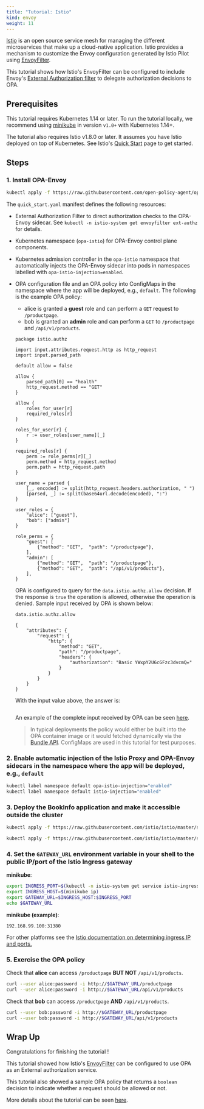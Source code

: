 ```yaml
---
title: "Tutorial: Istio"
kind: envoy
weight: 11
---
```


[Istio](https://istio.io/latest/) is an open source service mesh for managing the different microservices that make
up a cloud-native application. Istio provides a mechanism to customize the Envoy configuration generated by Istio Pilot
using [EnvoyFilter](https://istio.io/latest/docs/reference/config/networking/envoy-filter/).

This tutorial shows how Istio's EnvoyFilter can be configured to include Envoy's [External Authorization
filter](https://www.envoyproxy.io/docs/envoy/latest/intro/arch_overview/security/ext_authz_filter.html) to delegate
authorization decisions to OPA.

## Prerequisites

This tutorial requires Kubernetes 1.14 or later. To run the tutorial locally, we
recommend using
[minikube](https://minikube.sigs.k8s.io/docs/start/) in
version `v1.0+` with Kubernetes 1.14+.

The tutorial also requires Istio v1.8.0 or later. It assumes you have Istio deployed on top of Kubernetes.
See Istio's [Quick Start](https://istio.io/docs/setup/kubernetes/install/kubernetes/) page to get started.

## Steps

### 1. Install OPA-Envoy

```bash
kubectl apply -f https://raw.githubusercontent.com/open-policy-agent/opa-envoy-plugin/master/examples/istio/quick_start.yaml
```

The `quick_start.yaml` manifest defines the following resources:

* External Authorization Filter to direct authorization checks to the OPA-Envoy sidecar. See `kubectl -n istio-system get envoyfilter ext-authz` for details.

* Kubernetes namespace (`opa-istio`) for OPA-Envoy control plane components.

* Kubernetes admission controller in the `opa-istio` namespace that automatically injects the OPA-Envoy sidecar into pods in namespaces labelled with `opa-istio-injection=enabled`.

* OPA configuration file and an OPA policy into ConfigMaps in the namespace where the app will be deployed, e.g., `default`.
  The following is the example OPA policy:
        
    * alice is granted a **guest** role and can perform a `GET` request to `/productpage`.
    * bob is granted an **admin** role and can perform a `GET` to `/productpage` and `/api/v1/products`.

    ```live:example:module:openable
    package istio.authz
  
    import input.attributes.request.http as http_request
    import input.parsed_path
    
    default allow = false
    
    allow {
        parsed_path[0] == "health"
        http_request.method == "GET"
    }
    
    allow {
        roles_for_user[r]
        required_roles[r]
    }
    
    roles_for_user[r] {
        r := user_roles[user_name][_]
    }
    
    required_roles[r] {
        perm := role_perms[r][_]
        perm.method = http_request.method
        perm.path = http_request.path
    }
    
    user_name = parsed {
        [_, encoded] := split(http_request.headers.authorization, " ")
        [parsed, _] := split(base64url.decode(encoded), ":")
    }
    
    user_roles = {
        "alice": ["guest"],
        "bob": ["admin"]
    }
    
    role_perms = {
        "guest": [
            {"method": "GET",  "path": "/productpage"},
        ],
        "admin": [
            {"method": "GET",  "path": "/productpage"},
            {"method": "GET",  "path": "/api/v1/products"},
        ],
    }
    ```

    OPA is configured to query for the `data.istio.authz.allow`
    decision. If the response is `true` the operation is allowed, otherwise the
    operation is denied. Sample input received by OPA is shown below:

    ```live:example:query:hidden
    data.istio.authz.allow
    ```
  
    ```live:example:input
    {
        "attributes": {
            "request": {
                "http": {
                    "method": "GET",
                    "path": "/productpage",
                    "headers": {
                        "authorization": "Basic YWxpY2U6cGFzc3dvcmQ="
                    }
                }
            }
        }
    }
    ```

    With the input value above, the answer is:
    
    ```live:example:output
    ```

    An example of the complete input received by OPA can be seen [here](https://github.com/open-policy-agent/opa-envoy-plugin/tree/master/examples/istio#example-input).

    > In typical deployments the policy would either be built into the OPA container
    > image or it would fetched dynamically via the [Bundle
    > API](https://www.openpolicyagent.org/docs/latest/bundles/). ConfigMaps are
    > used in this tutorial for test purposes.
  
### 2. Enable automatic injection of the Istio Proxy and OPA-Envoy sidecars in the namespace where the app will be deployed, e.g., `default`

```bash
kubectl label namespace default opa-istio-injection="enabled"
kubectl label namespace default istio-injection="enabled"
```

### 3. Deploy the BookInfo application and make it accessible outside the cluster

```bash
kubectl apply -f https://raw.githubusercontent.com/istio/istio/master/samples/bookinfo/platform/kube/bookinfo.yaml
```

```bash
kubectl apply -f https://raw.githubusercontent.com/istio/istio/master/samples/bookinfo/networking/bookinfo-gateway.yaml
```

### 4. Set the `GATEWAY_URL` environment variable in your shell to the public IP/port of the Istio Ingress gateway

**minikube**:

```bash
export INGRESS_PORT=$(kubectl -n istio-system get service istio-ingressgateway -o jsonpath='{.spec.ports[?(@.name=="http2")].nodePort}')
export INGRESS_HOST=$(minikube ip)
export GATEWAY_URL=$INGRESS_HOST:$INGRESS_PORT
echo $GATEWAY_URL
```

**minikube (example)**:

```
192.168.99.100:31380
```

For other platforms see the [Istio documentation on determining ingress IP and ports.](https://istio.io/docs/tasks/traffic-management/ingress/#determining-the-ingress-ip-and-ports)


### 5. Exercise the OPA policy

Check that **alice** can access `/productpage` **BUT NOT** `/api/v1/products`.

```bash
curl --user alice:password -i http://$GATEWAY_URL/productpage
curl --user alice:password -i http://$GATEWAY_URL/api/v1/products
```

Check that **bob** can access `/productpage` **AND** `/api/v1/products`.

```bash
curl --user bob:password -i http://$GATEWAY_URL/productpage
curl --user bob:password -i http://$GATEWAY_URL/api/v1/products
```

## Wrap Up

Congratulations for finishing the tutorial !

This tutorial showed how Istio's [EnvoyFilter](https://istio.io/latest/docs/reference/config/networking/envoy-filter/)
can be configured to use OPA as an External authorization service.

This tutorial also showed a sample OPA policy that returns a `boolean` decision
to indicate whether a request should be allowed or not.

More details about the tutorial can be seen
[here](https://github.com/open-policy-agent/opa-envoy-plugin/tree/master/examples/istio).
